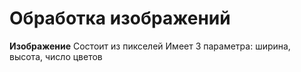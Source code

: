 # Обработка изображений
**Изображение**
	Состоит из пикселей
	Имеет 3 параметра: ширина, высота, число цветов